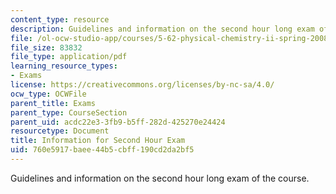 ```yaml
---
content_type: resource
description: Guidelines and information on the second hour long exam of the course.
file: /ol-ocw-studio-app/courses/5-62-physical-chemistry-ii-spring-2008/760e5917baee44b5cbff190cd2da2bf5_infoexam_02.pdf
file_size: 83832
file_type: application/pdf
learning_resource_types:
- Exams
license: https://creativecommons.org/licenses/by-nc-sa/4.0/
ocw_type: OCWFile
parent_title: Exams
parent_type: CourseSection
parent_uid: acdc22e3-3fb9-b5ff-282d-425270e24424
resourcetype: Document
title: Information for Second Hour Exam
uid: 760e5917-baee-44b5-cbff-190cd2da2bf5
---
```

Guidelines and information on the second hour long exam of the course.